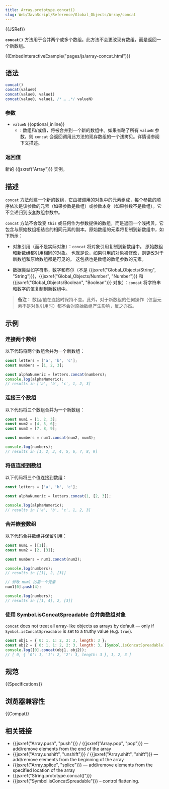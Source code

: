 ```yaml
---
title: Array.prototype.concat()
slug: Web/JavaScript/Reference/Global_Objects/Array/concat
---
```

{{JSRef}}

**`concat()`** 方法用于合并两个或多个数组。此方法不会更改现有数组，而是返回一个新数组。

{{EmbedInteractiveExample("pages/js/array-concat.html")}}

## 语法

```js
concat()
concat(value0)
concat(value0, value1)
concat(value0, value1, /* … ,*/ valueN)
```

### 参数

- `valueN` {{optional_inline}}
  - : 数组和/或值，将被合并到一个新的数组中。如果省略了所有 `valueN` 参数，则 `concat` 会返回调用此方法的现存数组的一个浅拷贝。详情请参阅下文描述。

### 返回值

新的 {{jsxref("Array")}} 实例。

## 描述

`concat` 方法创建一个新的数组，它由被调用的对象中的元素组成，每个参数的顺序依次是该参数的元素（如果参数是数组）或参数本身（如果参数不是数组）。它不会递归到嵌套数组参数中。

`concat` 方法不会改变 `this` 或任何作为参数提供的数组，而是返回一个浅拷贝，它包含与原始数组相结合的相同元素的副本。原始数组的元素将复制到新数组中，如下所示：

- 对象引用（而不是实际对象）：`concat` 将对象引用复制到新数组中。 原始数组和新数组都引用相同的对象。 也就是说，如果引用的对象被修改，则更改对于新数组和原始数组都是可见的。 这包括也是数组的数组参数的元素。

- 数据类型如字符串，数字和布尔（不是 {{jsxref("Global_Objects/String", "String")}}，{{jsxref("Global_Objects/Number", "Number")}} 和 {{jsxref("Global_Objects/Boolean", "Boolean")}} 对象）：`concat` 将字符串和数字的值复制到新数组中。

> **备注：** 数组/值在连接时保持不变。此外，对于新数组的任何操作（仅当元素不是对象引用时）都不会对原始数组产生影响，反之亦然。

## 示例

### 连接两个数组

以下代码将两个数组合并为一个新数组：

```js
const letters = ['a', 'b', 'c'];
const numbers = [1, 2, 3];

const alphaNumeric = letters.concat(numbers);
console.log(alphaNumeric);
// results in ['a', 'b', 'c', 1, 2, 3]
```

### 连接三个数组

以下代码将三个数组合并为一个新数组：

```js
const num1 = [1, 2, 3];
const num2 = [4, 5, 6];
const num3 = [7, 8, 9];

const numbers = num1.concat(num2, num3);

console.log(numbers);
// results in [1, 2, 3, 4, 5, 6, 7, 8, 9]
```

### 将值连接到数组

以下代码将三个值连接到数组：

```js
const letters = ['a', 'b', 'c'];

const alphaNumeric = letters.concat(1, [2, 3]);

console.log(alphaNumeric);
// results in ['a', 'b', 'c', 1, 2, 3]
```

### 合并嵌套数组

以下代码合并数组并保留引用：

```js
const num1 = [[1]];
const num2 = [2, [3]];

const numbers = num1.concat(num2);

console.log(numbers);
// results in [[1], 2, [3]]

// 修改 num1 的第一个元素
num1[0].push(4);

console.log(numbers);
// results in [[1, 4], 2, [3]]
```

### 使用 Symbol.isConcatSpreadable 合并类数组对象

`concat` does not treat all array-like objects as arrays by default — only if `Symbol.isConcatSpreadable` is set to a truthy value (e.g. `true`).

```js
const obj1 = { 0: 1, 1: 2, 2: 3, length: 3 };
const obj2 = { 0: 1, 1: 2, 2: 3, length: 3, [Symbol.isConcatSpreadable]: true };
console.log([0].concat(obj1, obj2));
// [ 0, { '0': 1, '1': 2, '2': 3, length: 3 }, 1, 2, 3 ]
```

## 规范

{{Specifications}}

## 浏览器兼容性

{{Compat}}

## 相关链接

- {{jsxref("Array.push", "push")}} / {{jsxref("Array.pop", "pop")}} — add/remove elements from the end of the array
- {{jsxref("Array.unshift", "unshift")}} / {{jsxref("Array.shift", "shift")}} — add/remove elements from the beginning of the array
- {{jsxref("Array.splice", "splice")}} — add/remove elements from the specified location of the array
- {{jsxref("String.prototype.concat()")}}
- {{jsxref("Symbol.isConcatSpreadable")}} – control flattening.
